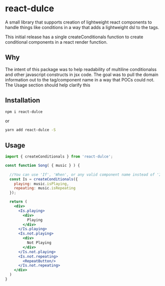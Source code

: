 # react-dulce

A small library that supports creation of lightweight react components to handle things like conditions in a way that adds a lightweight dsl to the tags.

This initial release has a single createConditionals function to create conditional components in a react render function.

## Why

The intent of this package was to help readability of multiline conditionalss and other javascript constructs in jsx code. The goal was to pull the domain information out to the tag/component name in a way that POCs could not. The Usage section should help clarify this

## Installation

  ```bash
  npm i react-dulce
  ```
  
  or
  

  ```bash
  yarn add react-dulce -S
  ```

## Usage

  ```jsx
  import { createConditionals } from 'react-dulce';

  const function Song( { music } ) {
    
    //You can use 'If', 'When', or any valid component name instead of 'Is'.
    const Is = createConditionals({
      playing: music.isPlaying,
      repeating: music.isRepeating
    });

    return (
      <div>
        <Is.playing>
          <div>
            Playing
          </div>
        </Is.playing>
        <Is.not.playing>
          <div>
            Not Playing
          </div>
        </Is.not.playing>
        <Is.not.repeating>
          <RepeatButton/>
        </Is.not.repeating>
      </div>
    )
  }
  ```

